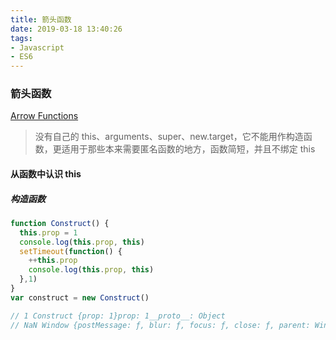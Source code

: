 ```yaml
---
title: 箭头函数
date: 2019-03-18 13:40:26
tags:
- Javascript
- ES6
---
```

### 箭头函数
[Arrow Functions](https://developer.mozilla.org/zh-CN/docs/Web/JavaScript/Reference/Functions/Arrow_functions)
> 没有自己的 this、arguments、super、new.target，它不能用作构造函数，更适用于那些本来需要匿名函数的地方，函数简短，并且不绑定 this

#### 从函数中认识 this
##### 构造函数
```javascript
function Construct() {
  this.prop = 1
  console.log(this.prop, this)
  setTimeout(function() {
    ++this.prop
    console.log(this.prop, this)
  },1)
}
var construct = new Construct()

// 1 Construct {prop: 1}prop: 1__proto__: Object
// NaN Window {postMessage: ƒ, blur: ƒ, focus: ƒ, close: ƒ, parent: Window, …}
```
